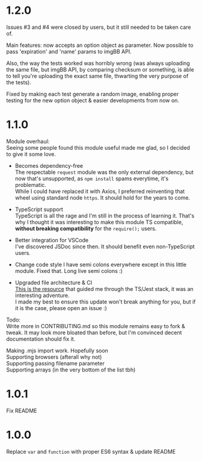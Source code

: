# 1.2.0

Issues #3 and #4 were closed by users, but it still needed to be taken care of.

Main features: now accepts an option object as parameter. Now possible to pass 'expiration' and 'name' params to imgBB API.

Also, the way the tests worked was horribly wrong (was always uploading the same file, but imgBB API, by comparing checksum or something, is able to tell you're uploading the exact same file, thwarting the very purpose of the tests).

Fixed by making each test generate a random image, enabling proper testing for the new option object & easier developments from now on.

# 1.1.0

Module overhaul:  
Seeing some people found this module useful made me glad, so I decided to give it some love.

- Becomes dependency-free  
  The respectable `request` module was the only external dependency, but now that's unsupported, as `npm install` spams everytime, it's problematic.  
  While I could have replaced it with Axios, I preferred reinventing that wheel using standard node `https`. It should hold for the years to come.

- TypeScript support  
  TypeScript is all the rage and I'm still in the process of learning it. That's why I thought it was interesting to make this module TS compatible, **without breaking compatibility** for the `require();` users.

- Better integration for VSCode  
  I've discovered JSDoc since then. It should benefit even non-TypeScript users.

- Change code style
  I have semi colons everywhere except in this little module. Fixed that. Long live semi colons :)

- Upgraded file architecture & CI  
  [This is the resource](https://itnext.io/step-by-step-building-and-publishing-an-npm-typescript-package-44fe7164964c) that guided me through the TS/Jest stack, it was an interesting adventure.  
  I made my best to ensure this update won't break anything for you, but if it is the case, please open an issue :)

Todo:  
Write more in CONTRIBUTING.md so this module remains easy to fork & tweak. It may look more bloated than before, but I'm convinced decent documentation should fix it.

Making .mjs import work. Hopefully soon  
Supporting browsers (afterall why not)  
Supporting passing filename parameter  
Supporting arrays (in the very bottom of the list tbh)

# 1.0.1

Fix README

# 1.0.0

Replace `var` and `function` with proper ES6 syntax & update README

